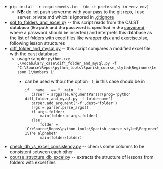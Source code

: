 - ``pip install -r requirements.txt  (do it preferably in venv env)``
  -  **NB**: do not push server.md with your pass to the git repo, I use server_private.md which is ignored in [.gitignore](.gitignore)
- [sql_to_folders_and_excel.py](sql_to_folders_and_excel.py) -- this script reads from the CALST database (the path and the password is specified in the [server.md](server.md) where a password should be inserted) and interprets this database as the list of folders with excel files like wrapper.xlsx and exercise.xlsx, following lesson structures
- [diff_folder_and_mysql.py](diff_folder_and_mysql.py)  -- this script compares a modified excel file with the calst database:
  - usage sample: ``python.exe .\vocabulary_case\diff_folder_and_mysql.py -f 'C:\Source\Repos\python_tools\Spanish_course_styled\Beginner\Lesson 1\Numbers 1'``
    - can be used without the option ``-f``, in this case should be in 
        
         ```
         if __name__ == "__main__":
            parser = argparse.ArgumentParser(prog='python diff_folder_and_mysql.py -f foldername')
            parser.add_argument('-f',dest='folder')
            args = parser.parse_args()
            if args.folder:
                main(folder = args.folder)
            else:
                folder = 'C:\Source\Repos\python_tools\Spanish_course_styled\Beginner\Lesson 1\The alphabet'
                main(folder=folder) 
 - [check_db_vs_excel_consistency.py](check_db_vs_excel_consistency.py) -- checks some columns to be consistent between each other    
 - [course_structure_db_excel.py](course_structure_db_excel.py) -- extracts the structure of lessons from folders with excel files

